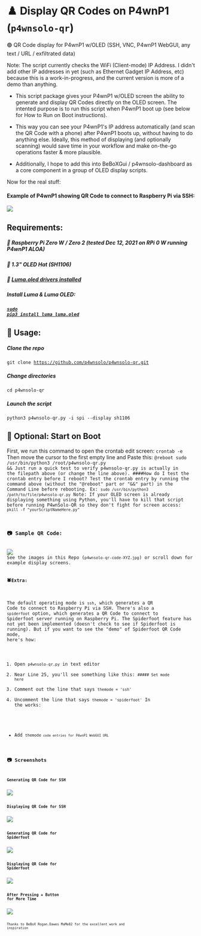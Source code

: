 # ♟️ Display QR Codes on P4wnP1 (<code>p4wnsolo-qr</code>)
🟢 QR Code display for P4wnP1 w/OLED (SSH, VNC, P4wnP1 WebGUI, any text / URL / exfiltrated data)

Note:  The script currently checks the WiFi (Client-mode) IP Address.  I didn't add other IP addresses in yet (such as Ethernet Gadget IP Address, etc) because this is a work-in-progress, and the current version is more of a demo than anything.

* This script package gives your P4wnP1 w/OLED screen the ability to generate and display QR Codes directly on the OLED screen.
The intented purpose is to run this script when P4wnP1 boot up (see below for How to Run on Boot instructions).

* This way you can see your P4wnP1's IP address automatically (and scan the QR Code with a phone) after P4wnP1 boots up, without having to do anything else.
Ideally, this method of displaying (and optionally scanning) would save time in your workflow and make on-the-go operations faster & more plausible.

* Additionally, I hope to add this into BeBoXGui / p4wnsolo-dashboard as a core component in a group of OLED display scripts.

Now for the real stuff:

#### Example of P4wnP1 showing QR Code to connect to Raspberry Pi via SSH:
<img src="p4wnsolo-qr-code-ssh-display.jpg">

## Requirements:
##### 🔵 Raspberry Pi Zero W / Zero 2 (tested Dec 12, 2021 on RPi 0 W running P4wnP1 ALOA)
##### 🔵 1.3" OLED Hat (SH1106)
##### 🔵 <a href="https://osintool.com/sh1106-oled-screen/">Luma.oled drivers installed</a>
##### Install Luma & Luma OLED:
##### <a href="https://github.com/pimoroni/sh1106-python"><code>sudo pip3 install luma luma.oled</code></a>

## 🔨 Usage:
##### Clone the repo
<code>git clone https://github.com/p4wnsolo/p4wnsolo-qr.git</code>
##### Change directories
<code>cd p4wnsolo-qr</code>
##### Launch the script
<code>python3 p4wnsolo-qr.py -i spi --display sh1106</code>

## 🚀 Optional:  Start on Boot
First, we run this command to open the crontab edit screen:
<code>crontab -e</code>
Then move the cursor to the first empty line and Paste this:
<code>@reboot sudo /usr/bin/python3 /root/p4wnsolo-qr.py &&
Just run a quick test to verify p4wnsolo-qr.py is actually in the filepath above (or change the line above).
####How do I test the crontab entry before I reboot?
Test the crontab entry by running the command above (without the "@reboot" part or "&&" part) in the Command Line before rebooting.  Ex:
<code>sudo /usr/bin/python3 /path/to/file/p4wnsolo-qr.py</code>
Note:  If your OLED screen is already displaying something using Python, you'll have to kill that script before running P4wnSolo-QR so they don't fight for screen access:
<code>pkill -f "yourScriptNameHere.py"</code>
  
### 📷 Sample QR Code:
<img src="qr.png">
See the images in this Repo (<code>p4wnsolo-qr-code-XYZ.jpg</code>) or scroll down for example display screens.

#### 🕷Extra:
The default operating mode is <code>ssh</code>, which generates a QR Code to connect to Raspberry Pi via SSH.
There's also a <code>spiderfoot</code> option, which generates a QR Code to connect to Spiderfoot server running on Raspberry Pi.
The Spiderfoot feature has not yet been implemented (doesn't check to see if Spiderfoot is running).
But if you want to see the "demo" of Spiderfoot QR Code mode, here's how:
1.  Open <code>p4wnsolo-qr.py</code> in text editor
2.  Near Line 25, you'll see something like this:  <code>##### Set mode here</code>
3.  Comment out the line that says <code>themode = 'ssh'</code>
4.  Uncomment the line that says <code>themode = 'spiderfoot'</code>
In the works:
- Add <code>themode<code> code entries for P4wnP1 WebGUI URL
  
## 📷 Screenshots
  
### Generating QR Code for SSH
<img src="p4wnsolo-qr-code-ssh-generating.jpg">
  
### Displaying QR Code for SSH
<img src="p4wnsolo-qr-code-ssh-display.jpg">
  
### Generating QR Code for Spiderfoot
<img src="p4wnsolo-qr-code-spiderfoot-generating.jpg">
     
### Displaying QR Code for Spiderfoot
<img src="p4wnsolo-qr-code-spiderfoot-display-notime.jpg">
  
### After Pressing + Button for More Time
<img src="p4wnsolo-qr-code-spiderfoot-display.jpg">  

  
  
Thanks to
  BeBoX
  Rogan.Dawes
  MaMe82
for the excellent work and inspiration
